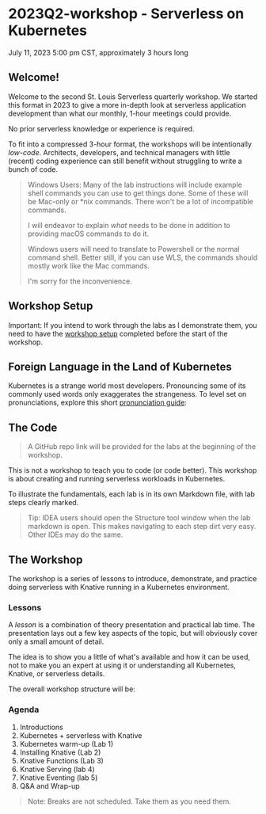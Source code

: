 # 2023Q2-workshop - Serverless on Kubernetes

July 11, 2023 5:00 pm CST, approximately 3 hours long

## Welcome!

Welcome to the second St. Louis Serverless quarterly workshop. We started this format
in 2023 to give a more in-depth look at serverless application development than what
our monthly, 1-hour meetings could provide.

No prior serverless knowledge or experience is required.

To fit into a compressed 3-hour format, the workshops will be intentionally _low-code_.
Architects, developers, and technical managers with little (recent) coding experience
can still benefit without struggling to write a bunch of code.

> Windows Users: Many of the lab instructions will include example shell commands you can use to get things done.
> Some of these will be Mac-only or *nix commands. There won't be a lot of incompatible commands.
>
> I will endeavor to explain _what_ needs to be done in addition to providing macOS commands to do it.
>
> Windows users will need to translate to Powershell or the normal command shell. Better still, if you can use WLS,
> the commands should mostly work like the Mac commands.
>
> I'm sorry for the inconvenience.

## Workshop Setup

Important: If you intend to work through the labs as I demonstrate them, you need to have the
[workshop setup](setup_instructions/workshop_setup.md) completed before the start of the workshop.

## Foreign Language in the Land of Kubernetes

Kubernetes is a strange world most developers. Pronouncing some of its commonly used words only exaggerates
the strangeness. To level set on pronunciations, explore this short [pronunciation guide](pronunciation.md):


## The Code

> A GitHub repo link will be provided for the labs at the beginning of the workshop.

This is not a workshop to teach you to code (or code better). This workshop is about creating and running serverless
workloads in Kubernetes.

To illustrate the fundamentals, each lab is in its own Markdown file, with lab steps clearly marked.

> Tip: IDEA users should open the Structure tool window when the lab markdown is open. This makes navigating to
> each step dirt very easy. Other IDEs may do the same.

## The Workshop

The workshop is a series of lessons to introduce, demonstrate, and practice doing serverless with Knative running in a
Kubernetes environment.

### Lessons

A _lesson_ is a combination of theory presentation and practical lab time. The presentation lays out a few key
aspects of the topic, but will obviously cover only a small amount of detail.

The idea is to show you a little of what's available and how it can be used, not to make you an expert at using it or
understanding all Kubernetes, Knative, or serverless details.

The overall workshop structure will be:

### Agenda
1. Introductions
2. Kubernetes + serverless with Knative
3. Kubernetes warm-up (Lab 1)
4. Installing Knative (Lab 2)
5. Knative Functions (Lab 3)
6. Knative Serving (lab 4)
7. Knative Eventing (lab 5)
8. Q&A and Wrap-up

> Note: Breaks are not scheduled. Take them as you need them.
